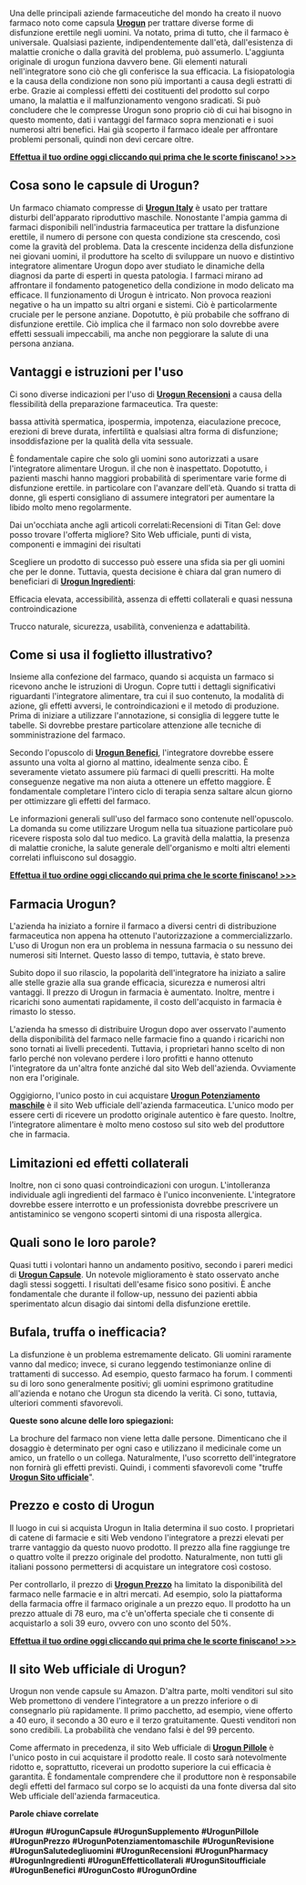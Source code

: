 Una delle principali aziende farmaceutiche del mondo ha creato il nuovo farmaco noto come capsula <strong><a href="https://urogun-official.com/">Urogun</a></strong> per trattare diverse forme di disfunzione erettile negli uomini. Va notato, prima di tutto, che il farmaco è universale. Qualsiasi paziente, indipendentemente dall'età, dall'esistenza di malattie croniche o dalla gravità del problema, può assumerlo. L'aggiunta originale di urogun funziona davvero bene. Gli elementi naturali nell'integratore sono ciò che gli conferisce la sua efficacia. La fisiopatologia e la causa della condizione non sono più importanti a causa degli estratti di erbe. Grazie ai complessi effetti dei costituenti del prodotto sul corpo umano, la malattia e il malfunzionamento vengono sradicati. Si può concludere che le compresse Urogun sono proprio ciò di cui hai bisogno in questo momento, dati i vantaggi del farmaco sopra menzionati e i suoi numerosi altri benefici. Hai già scoperto il farmaco ideale per affrontare problemi personali, quindi non devi cercare oltre.
<p style="text-align: center;"><a href="https://urogun-official.com/"><strong>Effettua il tuo ordine oggi cliccando qui prima che le scorte finiscano! &gt;&gt;&gt;</strong></a></p>

<h2><strong>Cosa sono le capsule di Urogun?</strong></h2>
Un farmaco chiamato compresse di <strong><a href="https://urogun-official.com/">Urogun Italy</a></strong> è usato per trattare disturbi dell'apparato riproduttivo maschile. Nonostante l'ampia gamma di farmaci disponibili nell'industria farmaceutica per trattare la disfunzione erettile, il numero di persone con questa condizione sta crescendo, così come la gravità del problema. Data la crescente incidenza della disfunzione nei giovani uomini, il produttore ha scelto di sviluppare un nuovo e distintivo integratore alimentare Urogun dopo aver studiato le dinamiche della diagnosi da parte di esperti in questa patologia. I farmaci mirano ad affrontare il fondamento patogenetico della condizione in modo delicato ma efficace. Il funzionamento di Urogun è intricato. Non provoca reazioni negative o ha un impatto su altri organi e sistemi. Ciò è particolarmente cruciale per le persone anziane. Dopotutto, è più probabile che soffrano di disfunzione erettile. Ciò implica che il farmaco non solo dovrebbe avere effetti sessuali impeccabili, ma anche non peggiorare la salute di una persona anziana.
<h2><strong>Vantaggi e istruzioni per l'uso</strong></h2>
Ci sono diverse indicazioni per l'uso di <strong><a href="https://urogun-official.com/">Urogun Recensioni</a></strong> a causa della flessibilità della preparazione farmaceutica. Tra queste:

bassa attività spermatica, ipospermia, impotenza, eiaculazione precoce, erezioni di breve durata, infertilità e qualsiasi altra forma di disfunzione; insoddisfazione per la qualità della vita sessuale.

È fondamentale capire che solo gli uomini sono autorizzati a usare l'integratore alimentare Urogun. il che non è inaspettato. Dopotutto, i pazienti maschi hanno maggiori probabilità di sperimentare varie forme di disfunzione erettile. in particolare con l'avanzare dell'età. Quando si tratta di donne, gli esperti consigliano di assumere integratori per aumentare la libido molto meno regolarmente.

Dai un'occhiata anche agli articoli correlati:Recensioni di Titan Gel: dove posso trovare l'offerta migliore? Sito Web ufficiale, punti di vista, componenti e immagini dei risultati

Scegliere un prodotto di successo può essere una sfida sia per gli uomini che per le donne. Tuttavia, questa decisione è chiara dal gran numero di beneficiari di <strong><a href="https://urogun-official.com/">Urogun Ingredienti</a></strong>:

Efficacia elevata, accessibilità, assenza di effetti collaterali e quasi nessuna controindicazione

Trucco naturale, sicurezza, usabilità, convenienza e adattabilità.
<h2><strong>Come si usa il foglietto illustrativo?</strong></h2>
Insieme alla confezione del farmaco, quando si acquista un farmaco si ricevono anche le istruzioni di Urogun. Copre tutti i dettagli significativi riguardanti l'integratore alimentare, tra cui il suo contenuto, la modalità di azione, gli effetti avversi, le controindicazioni e il metodo di produzione. Prima di iniziare a utilizzare l'annotazione, si consiglia di leggere tutte le tabelle. Si dovrebbe prestare particolare attenzione alle tecniche di somministrazione del farmaco.

Secondo l'opuscolo di <strong><a href="https://urogun-official.com/">Urogun Benefici</a></strong>, l'integratore dovrebbe essere assunto una volta al giorno al mattino, idealmente senza cibo. È severamente vietato assumere più farmaci di quelli prescritti. Ha molte conseguenze negative ma non aiuta a ottenere un effetto maggiore. È fondamentale completare l'intero ciclo di terapia senza saltare alcun giorno per ottimizzare gli effetti del farmaco.

Le informazioni generali sull'uso del farmaco sono contenute nell'opuscolo. La domanda su come utilizzare Urogum nella tua situazione particolare può ricevere risposta solo dal tuo medico. La gravità della malattia, la presenza di malattie croniche, la salute generale dell'organismo e molti altri elementi correlati influiscono sul dosaggio.
<p style="text-align: center;"><a href="https://urogun-official.com/"><strong>Effettua il tuo ordine oggi cliccando qui prima che le scorte finiscano! &gt;&gt;&gt;</strong></a></p>

<h2><strong>Farmacia Urogun?</strong></h2>
L'azienda ha iniziato a fornire il farmaco a diversi centri di distribuzione farmaceutica non appena ha ottenuto l'autorizzazione a commercializzarlo. L'uso di Urogun non era un problema in nessuna farmacia o su nessuno dei numerosi siti Internet. Questo lasso di tempo, tuttavia, è stato breve.

Subito dopo il suo rilascio, la popolarità dell'integratore ha iniziato a salire alle stelle grazie alla sua grande efficacia, sicurezza e numerosi altri vantaggi. Il prezzo di Urogun in farmacia è aumentato. Inoltre, mentre i ricarichi sono aumentati rapidamente, il costo dell'acquisto in farmacia è rimasto lo stesso.

L'azienda ha smesso di distribuire Urogun dopo aver osservato l'aumento della disponibilità del farmaco nelle farmacie fino a quando i ricarichi non sono tornati ai livelli precedenti. Tuttavia, i proprietari hanno scelto di non farlo perché non volevano perdere i loro profitti e hanno ottenuto l'integratore da un'altra fonte anziché dal sito Web dell'azienda. Ovviamente non era l'originale.

Oggigiorno, l'unico posto in cui acquistare <strong><a href="https://urogun-official.com/">Urogun Potenziamento maschile</a></strong> è il sito Web ufficiale dell'azienda farmaceutica. L'unico modo per essere certi di ricevere un prodotto originale autentico è fare questo. Inoltre, l'integratore alimentare è molto meno costoso sul sito web del produttore che in farmacia.
<h2><strong>Limitazioni ed effetti collaterali</strong></h2>
Inoltre, non ci sono quasi controindicazioni con urogun. L'intolleranza individuale agli ingredienti del farmaco è l'unico inconveniente. L'integratore dovrebbe essere interrotto e un professionista dovrebbe prescrivere un antistaminico se vengono scoperti sintomi di una risposta allergica.
<h2><strong>Quali sono le loro parole?</strong></h2>
Quasi tutti i volontari hanno un andamento positivo, secondo i pareri medici di <strong><a href="https://urogun-official.com/">Urogun Capsule</a></strong>. Un notevole miglioramento è stato osservato anche dagli stessi soggetti. I risultati dell'esame fisico sono positivi. È anche fondamentale che durante il follow-up, nessuno dei pazienti abbia sperimentato alcun disagio dai sintomi della disfunzione erettile.
<h2><strong>Bufala, truffa o inefficacia?</strong></h2>
La disfunzione è un problema estremamente delicato. Gli uomini raramente vanno dal medico; invece, si curano leggendo testimonianze online di trattamenti di successo. Ad esempio, questo farmaco ha forum. I commenti su di loro sono generalmente positivi; gli uomini esprimono gratitudine all'azienda e notano che Urogun sta dicendo la verità. Ci sono, tuttavia, ulteriori commenti sfavorevoli.

<strong>Queste sono alcune delle loro spiegazioni:</strong>

La brochure del farmaco non viene letta dalle persone. Dimenticano che il dosaggio è determinato per ogni caso e utilizzano il medicinale come un amico, un fratello o un collega. Naturalmente, l'uso scorretto dell'integratore non fornirà gli effetti previsti. Quindi, i commenti sfavorevoli come "truffe <strong><a href="https://urogun-official.com/">Urogun Sito ufficiale</a></strong>".
<h2><strong>Prezzo e costo di Urogun</strong></h2>
Il luogo in cui si acquista Urogun in Italia determina il suo costo. I proprietari di catene di farmacie e siti Web vendono l'integratore a prezzi elevati per trarre vantaggio da questo nuovo prodotto. Il prezzo alla fine raggiunge tre o quattro volte il prezzo originale del prodotto. Naturalmente, non tutti gli italiani possono permettersi di acquistare un integratore così costoso.

Per controllarlo, il prezzo di <strong><a href="https://urogun-official.com/">Urogun Prezzo</a></strong> ha limitato la disponibilità del farmaco nelle farmacie e in altri mercati. Ad esempio, solo la piattaforma della farmacia offre il farmaco originale a un prezzo equo. Il prodotto ha un prezzo attuale di 78 euro, ma c'è un'offerta speciale che ti consente di acquistarlo a soli 39 euro, ovvero con uno sconto del 50%.
<p style="text-align: center;"><a href="https://urogun-official.com/"><strong>Effettua il tuo ordine oggi cliccando qui prima che le scorte finiscano! &gt;&gt;&gt;</strong></a></p>

<h2><strong>Il sito Web ufficiale di Urogun?</strong></h2>
Urogun non vende capsule su Amazon. D'altra parte, molti venditori sul sito Web promettono di vendere l'integratore a un prezzo inferiore o di consegnarlo più rapidamente. Il primo pacchetto, ad esempio, viene offerto a 40 euro, il secondo a 30 euro e il terzo gratuitamente. Questi venditori non sono credibili. La probabilità che vendano falsi è del 99 percento.

Come affermato in precedenza, il sito Web ufficiale di <strong><a href="https://urogun-official.com/">Urogun Pillole</a></strong> è l'unico posto in cui acquistare il prodotto reale. Il costo sarà notevolmente ridotto e, soprattutto, riceverai un prodotto superiore la cui efficacia è garantita. È fondamentale comprendere che il produttore non è responsabile degli effetti del farmaco sul corpo se lo acquisti da una fonte diversa dal sito Web ufficiale dell'azienda farmaceutica.

<strong>Parole chiave correlate</strong>

<strong>#Urogun</strong>
<strong>#UrogunCapsule </strong>
<strong>#UrogunSupplemento</strong>
<strong>#UrogunPillole</strong>
<strong>#UrogunPrezzo</strong>
<strong>#UrogunPotenziamentomaschile</strong>
<strong>#UrogunRevisione</strong>
<strong>#UrogunSalutedegliuomini</strong>
<strong>#UrogunRecensioni</strong>
<strong>#UrogunPharmacy</strong>
<strong>#UrogunIngredienti</strong>
<strong>#UrogunEffetticollaterali</strong>
<strong>#UrogunSitoufficiale</strong>
<strong>#UrogunBenefici</strong>
<strong>#UrogunCosto</strong>
<strong>#UrogunOrdine
